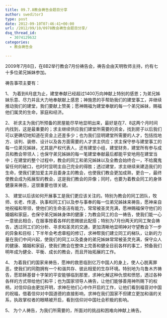 ```yaml
---
title: 09.7.8教会祷告会题目分享
author: sweditor3
type: post
date: 2012-09-10T07:46:41+00:00
url: /2012/09/10/0978教会祷告会题目分享/
dsq_thread_id:
  - 3074129632
categories:
  - 教会祷告会

---
```

2009年7月8日，在8B2举行教会7月份祷告会，祷告会由天明牧师主持，约有七十多位弟兄姊妹参加。

祷告事项主要有：

1、 为着到6月底为止，建堂奉献已经超过1400万向神献上特别的感恩；为弟兄姊妹乐意、尽力并且大力地奉献献上感恩；神施恩的手帮助我们的建堂事工，并继续推动我们的建堂，我们要献上赞美；愿神赐福为建堂奉献的每一个弟兄姊妹，赐福他们属灵的生命，家庭和经济。

2、 祈求主为我们所预备的房屋能尽早地显明出来，最好是在7、8这两个月时间内找到，这是最重要的；求主继续供应我们建堂所需要的资金，找到房子以后我们可以更确切地知道在资金上还差多少；也为我们显明建堂所需要的人才，包括找地方、谈判、装修、设计以及各方面需要的人才求主供应；求主保守参与建堂事工的每一位弟兄姊妹，尤其是产权代表人，还有建堂小组，建堂财务，建堂所有参与成员和教会带领人；也保守弟兄姊妹的每一笔建堂奉献最后都能平安地用在建堂当中；在建堂的整个过程中，教会的同工和弟兄姊妹以及全教会始终合一，不给魔鬼留任何的破口，也时时显明主自己完全的得胜；透过建堂，求主继续来建造我们的生命，使我们更加爱主并且委身主的教会，也使我们教会更加成熟，更合一，最终使教会成为拓展型的教会，这是我们教会的异像；同时，也要为着教会同工的身体健康来祷告，这很重要也很关键。

3、 建堂以后该如何开展事工是我们更应该关注的。特别为教会的同工团队，牧师、长老、传道、执事和同工们以及参与事奉的每一位弟兄姊妹来祷告，愿神亲自地祝福和带领，使他们的生命圣洁有能力，常常被圣灵充满，愿神赐福保守他们的婚姻和家庭，也保守弟兄姊妹身体的健康；为教会同工的合一祷告，使我们能一心一意彼此相合，在服事按着各样的恩赐彼此配搭；特别为7月份两天的同工聚会祷告，透过同工们的分析、寻求和圣灵的交通，更加清晰地显明神对守望教会下一步的异象和目标；下半年会考虑章程的修订，求神帮我们建立同工的梯队，让新的力量在我们中间兴起，使我们的同工以及委身的弟兄姊妹常常被圣灵充满，保守众人的健康、婚姻和家庭，使我们教会在整体上完善和健全目前各样的事工，预备我们明年成为健全、平衡、成长的教会，而且开始拓展的工作。

4、 为着我们的国家来祷告，愿神的救恩临到亿万中国人的身上，使人心脱离罪恶，使我们的同胞拥有一个和谐共存、彼此相爱的生存环境。特别地为乌鲁木齐祷告，愿耶稣基督十字架的平安能够临到那里，求神化解这种仇恨和愤怒，透过各种各样的方式带给他们和平；也为国家领导人祷告，让他们能够善用神所赐下的权柄，对信仰自由更加开明，求神在他们心中作开启的工作，让他们看到福音对中国的祝福，借着信仰对中国道德的直接影响，求神在我们国家不但建立更加和谐的关系，执政掌权者的眼睛被开启，看到信仰对中国社会积极的影响。

5、 为个人祷告，为我们所需要的，所面对的挑战和困难向神献上祷告。